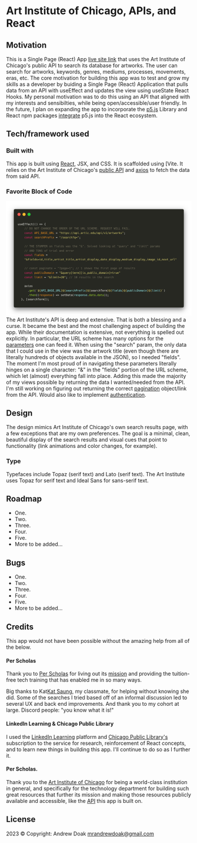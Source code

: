 
<!-- MARKDOWN PRIMER -->
<!-- https://meakaakka.medium.com/a-beginners-guide-to-writing-a-kickass-readme-7ac01da88ab3 -->


# Art Institute of Chicago, APIs, and React

## Motivation
This is a Single Page (React) App [live site link](https://aic-api-react.netlify.app/) that uses the Art Institute of Chicago's public API to search its database for artworks. The user can search for artworks, keywords, genres, mediums, processes, movements, eras, etc. The core motivation for building this app was to test and grow my skills as a developer by buiding a Single Page (React) Application that pulls data from an API with useEffect and updates the view using useState React Hooks. My personal motivation was to do this using an API that aligned with my interests and sensibilties, while being open/accessible/user friendly. In the future, I plan on expanding the app to incorporate the [p5.js](https://p5js.org/) Library and React npm packages [integrate](https://dev.to/christiankastner/integrating-p5-js-with-react-i0d) p5.js into the React ecosystem.
<!-- 
## Build Status -->

<!-- ## Images/Wireframe
GIF recording of site. -->

## Tech/framework used
### Built with
This app is built using [React](https://react.dev/), JSX, and CSS. It is scaffolded using [Vite[](https://vitejs.dev/). It relies on the Art Institute of Chicago's [public API](https://www.artic.edu/open-access/public-api) and [axios](https://axios-http.com) to fetch the data from said API.

### Favorite Block of Code
![Favorite Block of Code](src/assets/favorite-code.png)
The Art Institute's API is deep and extensive. That is both a blessing and a curse. It became the best and the most challenging aspect of building the app. While their documentation is extensive, not everything is spelled out explicitly. In particular, the URL scheme has many options for the [parameters](https://api.artic.edu/docs/#endpoints) one can feed it. When using the "search" param, the only data that I could use in the view was the artwork title (even though there are literally hundreds of objects available in the JSON), so I needed "fields". The moment I'm most proud of in navigating these parameters literally hinges on a single character: "&" in the "fields" portion of the URL scheme, which let (almost) everything fall into place. Adding this made the majority of my views possible by returning the data I wanted/needed from the API. I'm still working on figuring out returning the correct [pagination](https://api.artic.edu/docs/#pagination) object/link from the API. Would also like to implement [authentication](https://api.artic.edu/docs/#authentication).
## Design
The design mimics Art Institute of Chicago's own search results page, with a few exceptions that are my own preferences. The goal is a minimal, clean, beautiful display of the search results and visual cues that point to functionality (link animations and color changes, for example). 
### Type  
Typefaces include Topaz (serif text) and Lato (serif text). The Art Institute uses Topaz for serif text and Ideal Sans for sans-serif text.

## Roadmap
+ One.
+ Two.
+ Three.
+ Four.
+ Five.
+ More to be added...

## Bugs
+ One.
+ Two.
+ Three.
+ Four.
+ Five.
+ More to be added...

<!-- ## Contribute
Would love to have any and all ideas from people. -->

## Credits
This app would not have been possible without the amazing help from all of the below.
#### Per Scholas
Thank you to [Per Scholas](https://perscholas.org/) for living out its [mission](https://perscholas.org/about-per-scholas/) and providing the tuition-free tech training that has enabled me in so many ways.

Big thanks to Kat[Kat Saung](https://github.com/KatySaung/), my classmate, for helping without knowing she did. Some of the searches I tried based off of an informal discussion led to several UX and back end improvements. And thank you to my cohort at large. Discord people: "you know what it is!"
#### LinkedIn Learning & Chicago Public Library
I used the [LinkedIn Learning](https://www.linkedin.com/learning/?u=116852650) platform and [Chicago Public Library's](https://www.chipublib.org) subscription to the service for research, reinforcement of React concepts, and to learn new things in building this app. I'll continue to do so as I further it. 

#### Per Scholas.
Thank you to the [Art Institute of Chicago](https://www.artic.edu/) for being a world-class institution in general, and specifically for the technology department for building such great resources that further its mission and making those resources publicly available and accessible, like the [API](https://www.artic.edu/open-access/public-api) this app is built on.

## License
2023 © Copyright: Andrew Doak [mrandrewdoak@gmail.com](mailto:mrandrewdoak@gmail.com)
